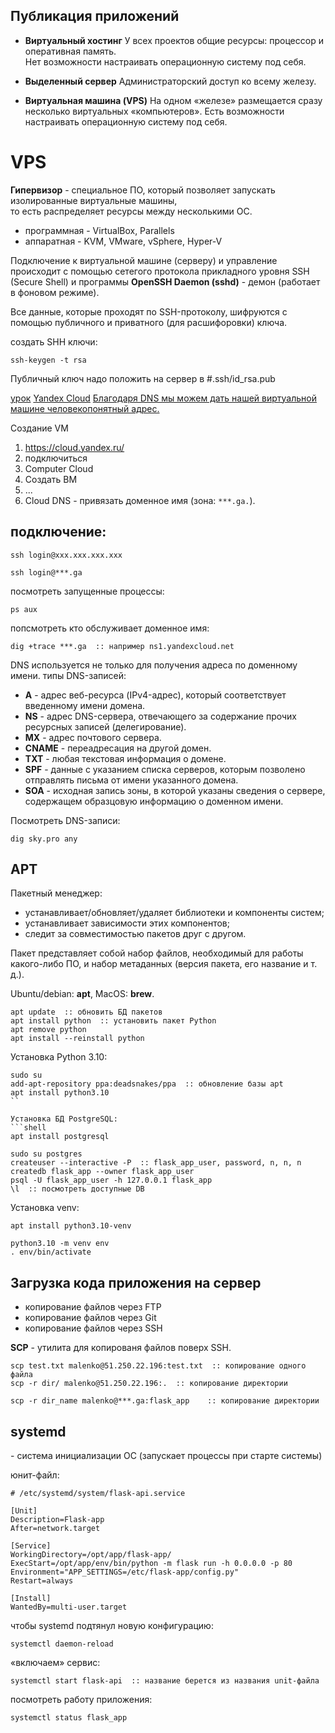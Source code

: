 ## Публикация приложений

* **Виртуальный хостинг**
	У всех проектов общие ресурсы: процессор и оперативная память.\
	Нет возможности настраивать операционную систему под себя. 

* **Выделенный сервер**
	Администраторский доступ ко всему железу.

* **Виртуальная машина (VPS)**
	На одном «железе» размещается сразу несколько виртуальных «компьютеров».
	Есть возможности настраивать операционную систему под себя. 


# VPS

**Гипервизор** - специальное ПО, который позволяет запускать изолированные виртуальные машины,\
то есть распределяет ресурсы между несколькими ОС.

* программная - VirtualBox, Parallels
* аппаратная - KVM, VMware, vSphere, Hyper-V

Подключение к виртуальной машине (серверу) и управление происходит с помощью сетегого протокола прикладного уровня SSH (Secure Shell) и программы  **OpenSSH Daemon (sshd)** - демон (работает в фоновом режиме).

Все данные, которые проходят по SSH-протоколу, шифруются  с помощью публичного и приватного (для расшифоровки) ключа.

создать SHH ключи:
```shell
ssh-keygen -t rsa
```

Публичный ключ надо положить на сервер в #.ssh/id_rsa.pub

[урок](https://skyengpublic.notion.site/25-1-8f89fad8c11e47db8e028c470ef90816)
[Yandex Cloud](https://cloud.yandex.ru/docs/managed-kubernetes/operations/node-connect-ssh)
[Благодаря DNS мы можем дать нашей виртуальной машине человекопонятный адрес.](https://www.freenom.com/ru/index.html?lang=ru)

Создание VM
1) https://cloud.yandex.ru/
2) подключиться
3) Computer Cloud
4) Создать BM
5) ...
6) Cloud DNS - привязать доменное имя (зона: `***.ga.`).


## подключение:

```shell
ssh login@xxx.xxx.xxx.xxx

ssh login@***.ga
```

посмотреть запущенные процессы:
```shell
ps aux
```

попсмотреть кто обслуживает доменное имя:
```shell
dig +trace ***.ga  :: например ns1.yandexcloud.net
```

DNS используется не только для получения адреса по доменному имени. типы DNS-записей:
* **А** - адрес веб-ресурса (IPv4-адрес), который соответствует введенному имени домена.
* **NS** - адрес DNS-сервера, отвечающего за содержание прочих ресурсных записей (делегирование).
* **MX** - адрес почтового сервера.
* **CNAME** - переадресация на другой домен.
* **TXT** - любая текстовая информация о домене.
* **SPF** - данные с указанием списка серверов, которым позволено отправлять письма от имени указанного домена.
* **SOA** - исходная запись зоны, в которой указаны сведения о сервере, содержащем образцовую информацию о доменном имени.

Посмотреть DNS-записи:
```shell
dig sky.pro any
```


## APT

Пакетный менеджер:
* устанавливает/обновляет/удаляет библиотеки и компоненты систем;
* устанавливает зависимости этих компонентов;
* следит за совместимостью пакетов друг с другом.

Пакет представляет собой набор файлов, необходимый для работы какого-либо ПО, и набор метаданных (версия пакета, его название и т. д.).

Ubuntu/debian: **apt**, MacOS: **brew**.

```shell
apt update  :: обновить БД пакетов
apt install python  :: установить пакет Python
apt remove python
apt install --reinstall python
```

Установка Python 3.10:
```shell
sudo su
add-apt-repository ppa:deadsnakes/ppa  :: обновление базы apt
apt install python3.10
``

Установка БД PostgreSQL:
```shell
apt install postgresql

sudo su postgres
createuser --interactive -P  :: flask_app_user, password, n, n, n
createdb flask_app --owner flask_app_user 
psql -U flask_app_user -h 127.0.0.1 flask_app
\l  :: посмотреть доступные DB
```

Установка venv:
```shell
apt install python3.10-venv

python3.10 -m venv env
. env/bin/activate
```


## Загрузка кода приложения на сервер

* копирование файлов через FTP
* копирование файлов через Git
* копирование файлов через SSH

**SCP** - утилита для копированя файлов поверх SSH.

```shell
scp test.txt malenko@51.250.22.196:test.txt  :: копирование одного файла
scp -r dir/ malenko@51.250.22.196:.  :: копирование директории

scp -r dir_name malenko@***.ga:flask_app    :: копирование директории
```


## systemd

\- система инициализации ОС (запускает процессы при старте системы)

юнит-файл:
```
# /etc/systemd/system/flask-api.service

[Unit]
Description=Flask-app
After=network.target

[Service]
WorkingDirectory=/opt/app/flask-app/
ExecStart=/opt/app/env/bin/python -m flask run -h 0.0.0.0 -p 80
Environment="APP_SETTINGS=/etc/flask-app/config.py"
Restart=always

[Install]
WantedBy=multi-user.target
```

чтобы systemd подтянул новую конфигурацию:
```shell
systemctl daemon-reload
```

«включаем» сервис:
```shell
systemctl start flask-api  :: название берется из названия unit-файла
```

посмотреть работу приложения:
```shell
systemctl status flask_app
```
